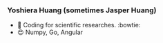 ### Yoshiera Huang (sometimes Jasper Huang)

- 🔭 Coding for scientific researches. :bowtie:
- :heart_eyes: Numpy, Go, Angular 
